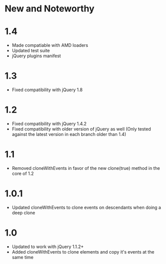 # New and Noteworthy

# 1.4

* Made compatiable with AMD loaders
* Updated test suite
* jQuery plugins manifest

# 1.3

* Fixed compatibility with jQuery 1.8

# 1.2

* Fixed compatibility with jQuery 1.4.2
* Fixed compatibility with older version of jQuery as well (Only tested against the latest version in each branch older than 1.4)

# 1.1

* Removed cloneWithEvents in favor of the new clone(true) method in the core of 1.2


# 1.0.1

* Updated cloneWithEvents to clone events on descendants when doing a deep clone


# 1.0

* Updated to work with jQuery 1.1.2+
* Added cloneWithEvents to clone elements and copy it's events at the same time
